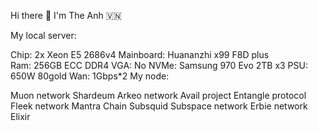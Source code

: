 Hi there 👋 I'm The Anh 🇻🇳      
          

               
            
My local server:    
 
   
Chip: 2x Xeon E5 2686v4 
Mainboard: Huananzhi x99 F8D plus   
Ram: 256GB ECC DDR4 
VGA: No
NVMe: Samsung 970 Evo 2TB x3
PSU: 650W 80gold
Wan: 1Gbps*2
My node:

Muon network
Shardeum
Arkeo network
Avail project
Entangle protocol
Fleek network
Mantra Chain
Subsquid
Subspace network
Erbie network
Elixir



